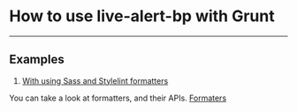 # How to use live-alert-bp with Grunt

---

## Examples

1. [With using Sass and Stylelint formatters](https://github.com/semiromid/live-alert-bp/tree/master/documentation/examples/grunt/sass-stylelint-formatters)

You can take a look at formatters, and their APIs. [Formaters](https://github.com/semiromid/live-alert-bp#formaters)
